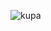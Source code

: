 ![kupa](https://user-images.githubusercontent.com/80776144/129413044-25bb4392-307d-4b4d-96d5-72e77cbdd32a.png)
